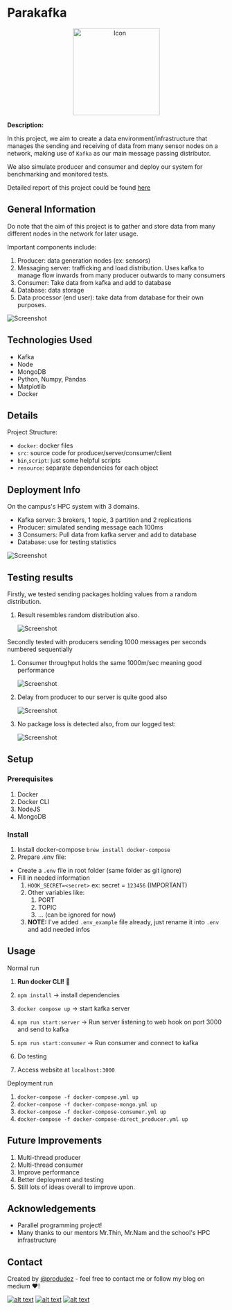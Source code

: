 <!-- icons  -->
[1.1]: https://img.shields.io/badge/GitHub-100000?style=for-the-badge&logo=github&logoColor=white
[2.1]: https://img.shields.io/badge/LinkedIn-0077B5?style=for-the-badge&logo=linkedin&logoColor=white
[3.1]: https://img.shields.io/badge/Medium-12100E?style=for-the-badge&logo=medium&logoColor=white
[4.1]: https://img.shields.io/badge/Twitter-1DA1F2?style=for-the-badge&logo=twitter&logoColor=white

<!-- links to your social media accounts -->
[1]: https://github.com/produdez
[2]: https://www.linkedin.com/in/produdez/
[3]: https://medium.com/@produde
[4]: https://twitter.com/_Produde_

# Parakafka

<p align="center">
    <img src="./doc/logo.png" alt="Icon" width="200">
</p>

**Description:**

In this project, we aim to create a data environment/infrastructure that manages the sending and receiving of data from many sensor nodes on a network, making use of `Kafka` as our main message passing distributor.

We also simulate producer and consumer and deploy our system for benchmarking and monitored tests.

Detailed report of this project could be found [here](https://www.overleaf.com/read/pshmzcqgxnnc)

## General Information

Do note that the aim of this project is to gather and store data from many different nodes in the network for later usage. 

Important components include:

1. Producer: data generation nodes (ex: sensors)
2. Messaging server: trafficking and load distribution. Uses kafka to manage flow inwards from many producer outwards to many consumers
3. Consumer: Take data from kafka and add to database
4. Database: data storage
5. Data processor (end user): take data from database for their own purposes.

![Screenshot](doc/architecture.png)

## Technologies Used

- Kafka
- Node
- MongoDB
- Python, Numpy, Pandas
- Matplotlib
- Docker

## Details

Project Structure:

- `docker`: docker files
- `src`: source code for producer/server/consumer/client
- `bin`,`script`: just some helpful scripts
- `resource`: separate dependencies for each object

## Deployment Info

On the campus's HPC system with 3 domains.

- Kafka server: 3 brokers, 1 topic, 3 partition and 2 replications
- Producer: simulated sending message each 100ms
- 3 Consumers: Pull data from kafka server and add to database
- Database: use for testing statistics

![Screenshot](./doc/deploy.png)

## Testing results
Firstly, we tested sending packages holding values from a random distribution.

1. Result resembles random distribution also.

   ![Screenshot](./doc/dist.png)

Secondly tested with producers sending 1000 messages per seconds numbered sequentially

1. Consumer throughput holds the same 1000m/sec meaning good performance

    ![Screenshot](./doc/throughput.png)
2. Delay from producer to our server is quite good also

    ![Screenshot](./doc/delay.png)

3. No package loss is detected also, from our logged test:

    ![Screenshot](doc/loss.png)

## Setup

### Prerequisites

1. Docker
2. Docker CLI
3. NodeJS
4. MongoDB

### Install

1. Install docker-compose `brew install docker-compose`
2. Prepare .env file:
  - Create a `.env` file in root folder (same folder as git ignore)
  - Fill in needed information
    1. `HOOK_SECRET=<secret>` ex: secret = `123456` (IMPORTANT)
    2. Other variables like:
       1. PORT
       2. TOPIC
       3. ... (can be ignored for now)
    3. **NOTE:** I've added `.env_example` file already, just rename it into `.env` and add needed infos

## Usage

Normal run

1. **Run docker CLI!** 🥇
2. `npm install` -> install dependencies
3. `docker compose up` -> start kafka server
4. `npm run start:server` -> Run server listening to web hook on port 3000 and send to kafka
5. `npm run start:consumer` -> Run consumer and connect to kafka
6. Do testing

7. Access website at `localhost:3000`

Deployment run

1. `docker-compose -f docker-compose.yml up`
2. `docker-compose -f docker-compose-mongo.yml up`
3. `docker-compose -f docker-compose-consumer.yml up`
4. `docker-compose -f docker-compose-direct_producer.yml up`

## Future Improvements

1. Multi-thread producer
2. Multi-thread consumer
3. Improve performance
4. Better deployment and testing
5. Still lots of ideas overall to improve upon.

## Acknowledgements

- Parallel programming project!
- Many thanks to our mentors Mr.Thin, Mr.Nam and the school's HPC infrastructure

## Contact

Created by [@produdez](https://github.com/produdez) - feel free to contact me or follow my blog on medium ❤️!

<!-- [![alt text][1.1]][1] -->
[![alt text][2.1]][2]
[![alt text][3.1]][3]
[![alt text][4.1]][4]
